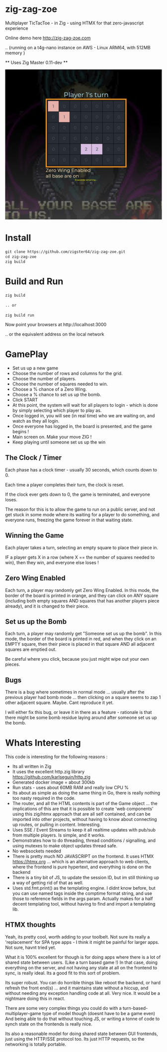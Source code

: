 # zig-zag-zoe
Multiplayer TicTacToe - in Zig - using HTMX for that zero-javascript experience

Online demo here
http://zig-zag-zoe.com

.. (running on a t4g-nano instance on AWS - Linux ARM64, with 512MB memory )

** Uses Zig Master  0.11-dev **

![screenshot](https://github.com/zigster64/zig-zag-zoe/blob/main/src/images/zzz-screenshot.jpg)

# Install

```
git clone https://github.com/zigster64/zig-zag-zoe.git
cd zig-zag-zoe
zig build
```

# Build and Run

```
zig build

.. or

zig build run
```

Now point your browsers at http://localhost:3000

.. or the equivalent address on the local network


# GamePlay

- Set us up a new game
- Choose the number of rows and columns for the grid.
- Choose the number of players.
- Choose the number of squares needed to win.
- Choose a % chance of a Zero Wing.
- Choose a % chance to set us up the bomb.
- Click START
- At this point, the system will wait for all players to login - which is done by simply selecting which player to play as.
- Once logged in, you will see (in real time) who we are waiting on, and watch as they all login.
- Once everyone has logged in, the board is presented, and the game begins !
- Main screen on. Make your move ZIG !
- Keep playing until someone set us up the win

## The Clock / Timer

Each phase has a clock timer - usually 30 seconds, which counts down to 0.

Each time a player completes their turn, the clock is reset.

If the clock ever gets down to 0, the game is terminated, and everyone loses.

The reason for this is to allow the game to run on a public server, and not get stuck in some mode where its waiting for a player to do something, and everyone runs, freezing the game forever in that waiting state.

## Winning the Game

Each player takes a turn, selecting an empty square to place their piece in. 

IF a player gets X in a row (where X == the number of squares needed to win), then they win, and everyone else loses !

## Zero Wing Enabled

Each turn, a player may randomly get Zero Wing Enabled. In this mode, the border of the board is printed in orange, and they can click on ANY square 
(including both empty squares AND squares that has another players piece already), and it is changed to their piece.

## Set us up the Bomb

Each turn, a player may randomly get "Someone set us up the bomb". In this mode, the border of the board is printed in red,
and when they click on an EMPTY square, then their piece is placed in that square AND all adjacent squares are emptied out.

Be careful where you click, because you just might wipe out your own pieces.

## Bugs

There is a bug where sometimes in normal mode ... usually after the previous player had bomb mode ... then clicking on a square
seems to zap 1 other adjacent square.  Maybe. Cant reproduce it yet.

I will either fix this bug, or leave it in there as a feature - rationale is that there might be some bomb residue laying around
after someone set us up the bomb.


# Whats Interesting

This code is interesting for the following reasons :

- Its all written in Zig
- It uses the excellent http.zig library https://github.com/karlseguin/http.zig
- Generated docker image = about 300kb
- Run stats - uses about 60MB RAM and really low CPU %
- Its about as simple as doing the same thing in Go, there is really nothing too nasty required in the code.  
- The router, and all the HTML contents is part of the Game object ... the implications of this are that it is possible to create 'web components' using this
zig/htmx approach that are all self contained, and can be imported into other projects, without having to know about connecting up routes, or pulling in content. Interesting.
- Uses SSE / Event Streams to keep it all realtime updates with pub/sub from multiple players. Is simple, and it works.
- Demonstrates how to do threading, thread conditions / signalling, and using mutexes to make object updates thread safe.
- No websockets needed
- There is pretty much NO JAVASCRIPT on the frontend. It uses HTMX https://htmx.org ... which is an alternative approach to web clients, where the frontend is pure hypertext, and everything is done on the backend
- There is a tiny bit of JS, to update the session ID, but im still thinking up a way of getting rid of that as well.
- Uses std.fmt.print() as the templating engine.  I didnt know before, but you can use named tags inside the comptime format string, and use those to reference fields in the args param. 
Actually makes for a half decent templating tool, without having to find and import a templating lib.


## HTMX thoughts

Yeah, its pretty cool, worth adding to your toolbelt. Not sure its really a 'replacement' for SPA type apps - I think it might be painful for larger apps. Not sure, havnt tried yet.

What it is 100% excellent for though is for doing apps where there is a lot of shared state between users. (Like a turn based game !) In that case, doing everything on the server, and not having any state
at all on the frontend to sync, is really ideal.  Its a good fit to this sort of problem.

Its super robust. You can do horrible things like reboot the backend, or hard refresh the front end(s) ... and it maintains state without a hiccup, and without needing any exception handling code at all. 
Very nice. It would be a nightmare doing this in react.

There are some very complex things you could do with a turn-based-multiplayer-game type of model though (doesnt have to be a game even) And being able to do that without touching JS, or
writing a tonne of code to synch state on the frontends is really nice.

Its also a reasonable model for doing shared state between GUI frontends, just using the HTTP/SSE protocol too. Its just HTTP requests, so the networking is totally portable.
